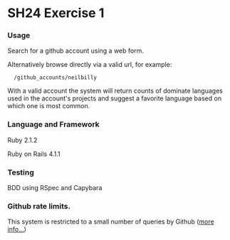 # SH24 Exercise 1

### Usage

Search for a github account using a web form.

Alternatively browse directly via a valid url, for example:

```
  /github_accounts/neilbilly
```

With a valid account the system will return counts of dominate languages used in the account's projects and suggest a favorite language based on which one is most common.

### Language and Framework

Ruby 2.1.2

Ruby on Rails 4.1.1

### Testing

BDD using RSpec and Capybara

### Github rate limits.

This system is restricted to a small number of queries by Github ([more info...](https://developer.github.com/v3/#rate-limiting))

